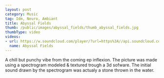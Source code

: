 ```yaml
---
layout: post
category: Music 
tag: Idm, Neuro, Ambiant
title: Abyssal Fields
thumb: /public/images/abyssal_fields/thumb_abyssal_fields.jpg
thumbType: video
videos:
- url: https://w.soundcloud.com/player/?url=https%3A//api.soundcloud.com/tracks/166968473%3Fsecret_token%3Ds-oDDw7&amp;auto_play=false&amp;hide_related=false&amp;show_comments=true&amp;show_user=true&amp;show_reposts=false&amp;visual=true
  name: Abyssal Fields
---
```

A chill but punchy vibe from the coming ep inflexion.
The picture was made using a spectrogram modeled & textured 
trough a 3d sofware. The initial sound drawn by the spectrogram
was actualy a stone thrown in the water.


